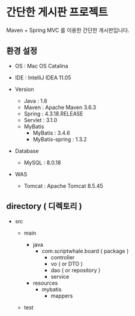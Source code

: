 # 간단한 게시판 프로젝트 
Maven + Spring MVC 를 이용한 간단한 게시판입니다. 

## 환경 설정
  * OS : Mac OS Catalina
  
  * IDE : IntelliJ IDEA 11.05
  
  * Version
    * Java : 1.8
    * Maven : Apache Maven 3.6.3
    * Spring : 4.3.18.RELEASE
    * Servlet : 3.1.0
    * MyBatis
      * MyBatis : 3.4.6
      * MyBatis-spring : 1.3.2
  
  * Database
    * MySQL : 8.0.18
  
  * WAS
    * Tomcat : Apache Tomcat 8.5.45
    
 ## directory ( 디렉토리 )
  * src
    * main
      * java 
        * com.scriptwhale.board ( package ) 
          * controller
          * vo ( or DTO ) 
          * dao ( or repository )
          * service
      * resources
        * mybatis
          * mappers
   
    * test
